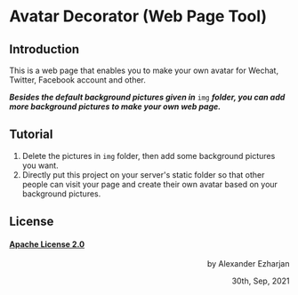 # Avatar Decorator (Web Page Tool)



## Introduction

This is a web page that enables you to make your own avatar for Wechat, Twitter, Facebook account and other.

***Besides the default background pictures given in*** `img` ***folder, you can add more background pictures to make your own web page.*** 





## Tutorial

1. Delete the pictures in `img` folder, then add some background pictures you want.
2. Directly put this project on your server's static folder so that other people can visit your page and create their own avatar based on your background pictures.





## License

#### [Apache License 2.0](https://www.apache.org/licenses/LICENSE-2.0.html)











<p align="right">by Alexander Ezharjan</p>



<p align="right">30th, Sep, 2021</p>



